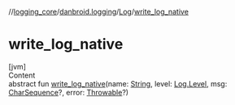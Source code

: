 //[logging_core](../../../index.md)/[danbroid.logging](../index.md)/[Log](index.md)/[write_log_native](write_log_native.md)



# write_log_native  
[jvm]  
Content  
abstract fun [write_log_native](write_log_native.md)(name: [String](https://kotlinlang.org/api/latest/jvm/stdlib/kotlin/-string/index.html), level: [Log.Level](-level/index.md), msg: [CharSequence](https://kotlinlang.org/api/latest/jvm/stdlib/kotlin/-char-sequence/index.html)?, error: [Throwable](https://kotlinlang.org/api/latest/jvm/stdlib/kotlin/-throwable/index.html)?)  



